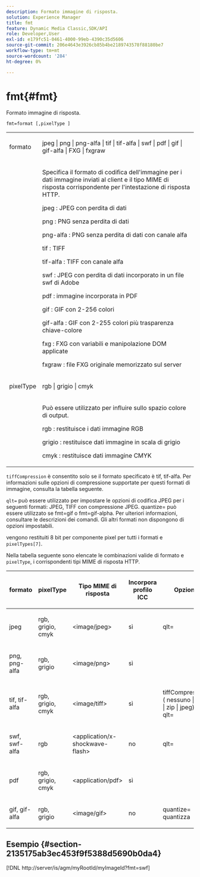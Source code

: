 ```yaml
---
description: Formato immagine di risposta.
solution: Experience Manager
title: fmt
feature: Dynamic Media Classic,SDK/API
role: Developer,User
exl-id: e179fc51-0461-4000-99eb-4390c35d5606
source-git-commit: 206e4643e3926cb85b4be2189743578f88180be7
workflow-type: tm+mt
source-wordcount: '284'
ht-degree: 0%

---
```


# fmt{#fmt}

Formato immagine di risposta.

`fmt=format [,pixelType ]`

<table id="simpletable_66FAABB7BD7A4BBB815A570BEA4C1AE8"> 
 <tr class="strow"> 
  <td class="stentry"> <p><span class="codeph"> <span class="varname"> formato</span> </span> </p></td> 
  <td class="stentry"> <p><span class="codeph"> jpeg | png | png-alfa | tif | tif-alfa | swf | pdf | gif | gif-alfa | FXG | fxgraw</span> </p></td> 
 </tr> 
 <tr class="strow"> 
  <td class="stentry"></td> 
  <td class="stentry"> <p> Specifica il formato di codifica dell'immagine per i dati immagine inviati al client e il tipo MIME di risposta corrispondente per l'intestazione di risposta HTTP. </p> <p> <span class="codeph">  jpeg </span>: JPEG con perdita di dati </p> <p> <span class="codeph"> png </span>: PNG senza perdita di dati </p> <p> <span class="codeph"> png-alfa </span>: PNG senza perdita di dati con canale alfa </p> <p> <span class="codeph">  tif </span>: TIFF </p> <p> <span class="codeph"> tif-alfa </span>: TIFF con canale alfa </p> <p> <span class="codeph">  swf </span>: JPEG con perdita di dati incorporato in un file swf di Adobe </p> <p> <span class="codeph"> pdf </span>: immagine incorporata in PDF </p> <p> <span class="codeph"> gif </span>: GIF con 2-256 colori </p> <p> <span class="codeph"> gif-alfa </span>: GIF con 2-255 colori più trasparenza chiave-colore </p> <p> <span class="codeph"> fxg </span>: FXG con variabili e manipolazione DOM applicate </p> <p> <span class="codeph">  fxgraw </span>: file FXG originale memorizzato sul server </p> </td> 
 </tr> 
 <tr class="strow"> 
  <td class="stentry"> <p><span class="codeph"> <span class="varname"> pixelType</span> </span> </p></td> 
  <td class="stentry"> <p><span class="codeph"> rgb | grigio | cmyk</span> </p></td> 
 </tr> 
 <tr class="strow"> 
  <td class="stentry"></td> 
  <td class="stentry"> <p> Può essere utilizzato per influire sullo spazio colore di output. </p> <p> <span class="codeph">  rgb </span>: restituisce i dati immagine RGB </p> <p> <span class="codeph"> grigio </span>: restituisce dati immagine in scala di grigio </p> <p> <span class="codeph"> cmyk </span>: restituisce dati immagine CMYK </p> </td> 
 </tr> 
</table>

`tiffCompression` è consentito solo se il formato specificato è tif, tif-alfa. Per informazioni sulle opzioni di compressione supportate per questi formati di immagine, consulta la tabella seguente.

`qlt=` può essere utilizzato per impostare le opzioni di codifica JPEG per i seguenti formati: JPEG, TIFF con compressione JPEG. quantize= può essere utilizzato se fmt=gif o fmt=gif-alpha. Per ulteriori informazioni, consultare le descrizioni dei comandi. Gli altri formati non dispongono di opzioni impostabili.

vengono restituiti 8 bit per componente pixel per tutti i formati e `pixelTypes[7]`.

Nella tabella seguente sono elencate le combinazioni valide di formato e `pixelType`, i corrispondenti tipi MIME di risposta HTTP.

<table id="table_54AFE58185004C74971EFBA845E177B6"> 
 <thead> 
  <tr> 
   <th colname="col1" class="entry"> <p><span class="varname"> formato</span> </p> </th> 
   <th colname="col2" class="entry"> <p><span class="varname"> pixelType</span> </p> </th> 
   <th colname="col3" class="entry"> <p>Tipo MIME di risposta </p> </th> 
   <th colname="col4" class="entry"> <p>Incorpora profilo ICC </p> </th> 
   <th colname="col5" class="entry"> <p>Opzioni </p> </th> 
  </tr> 
 </thead>
 <tbody> 
  <tr> 
   <td> <p>jpeg </p> </td> 
   <td> <p>rgb, grigio, cmyk </p> </td> 
   <td> <p>&lt;image/jpeg&gt; </p> </td> 
   <td> <p>sì </p> </td> 
   <td> <p><span class="codeph"> qlt=</span> </p> </td> 
  </tr> 
  <tr> 
   <td> <p>png, png-alfa </p> </td> 
   <td> <p>rgb, grigio </p> </td> 
   <td> <p>&lt;image/png&gt; </p> </td> 
   <td> <p>sì </p> </td> 
   <td> <p> </p> </td> 
  </tr> 
  <tr> 
   <td> <p>tif, tif-alfa </p> </td> 
   <td> <p>rgb, grigio, cmyk </p> </td> 
   <td> <p>&lt;image/tiff&gt; </p> </td> 
   <td> <p>sì </p> </td> 
   <td> <p><span class="codeph"> <span class="varname"> tiffCompression</span> ( nessuno | lzw | zip | jpeg), qlt=</span> </p> </td> 
  </tr> 
  <tr> 
   <td> <p>swf, swf-alfa </p> </td> 
   <td> <p>rgb </p> </td> 
   <td> <p>&lt;application/x-shockwave-flash&gt; </p> </td> 
   <td> <p>no </p> </td> 
   <td> <p><span class="codeph"> qlt= </span> </p> </td> 
  </tr> 
  <tr> 
   <td> <p>pdf </p> </td> 
   <td> <p>rgb, grigio, cmyk </p> </td> 
   <td> <p>&lt;application/pdf&gt; </p> </td> 
   <td> <p>sì </p> </td> 
   <td> <p> </p> </td> 
  </tr> 
  <tr> 
   <td> <p>gif, gif-alfa </p> </td> 
   <td> <p>rgb, grigio </p> </td> 
   <td> <p>&lt;image/gif&gt; </p> </td> 
   <td> <p>no </p> </td> 
   <td> <p><span class="codeph"> quantize= quantizza</span> </p> </td> 
  </tr> 
 </tbody> 
</table>

## Esempio {#section-2135175ab3ec453f9f5388d5690b0da4}

[!DNL http://server/is/agm/myRootId/myImageId?fmt=swf]
